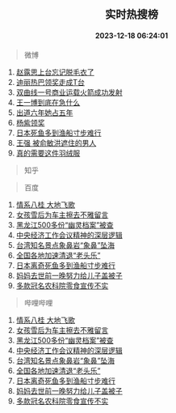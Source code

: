<div align="center"><h2>实时热搜榜</h2><h4>2023-12-18 06:24:01</h4></div>

> 微博  

1. [赵露思上台忘记脱毛衣了](https://s.weibo.com/weibo?q=%E8%B5%B5%E9%9C%B2%E6%80%9D%E4%B8%8A%E5%8F%B0%E5%BF%98%E8%AE%B0%E8%84%B1%E6%AF%9B%E8%A1%A3%E4%BA%86&t=31&band_rank=1&Refer=top)<br />
2. [迪丽热巴领奖走成T台](https://s.weibo.com/weibo?q=%E8%BF%AA%E4%B8%BD%E7%83%AD%E5%B7%B4%E9%A2%86%E5%A5%96%E8%B5%B0%E6%88%90T%E5%8F%B0&t=31&band_rank=2&Refer=top)<br />
3. [双曲线一号商业运载火箭成功发射](https://s.weibo.com/weibo?q=%23%E5%8F%8C%E6%9B%B2%E7%BA%BF%E4%B8%80%E5%8F%B7%E5%95%86%E4%B8%9A%E8%BF%90%E8%BD%BD%E7%81%AB%E7%AE%AD%E6%88%90%E5%8A%9F%E5%8F%91%E5%B0%84%23&t=31&band_rank=3&Refer=top)<br />
4. [王一博到底在急什么](https://s.weibo.com/weibo?q=%E7%8E%8B%E4%B8%80%E5%8D%9A%E5%88%B0%E5%BA%95%E5%9C%A8%E6%80%A5%E4%BB%80%E4%B9%88&t=31&band_rank=4&Refer=top)<br />
5. [出道六年她占五年](https://s.weibo.com/weibo?q=%E5%87%BA%E9%81%93%E5%85%AD%E5%B9%B4%E5%A5%B9%E5%8D%A0%E4%BA%94%E5%B9%B4&t=31&band_rank=5&Refer=top)<br />
6. [杨紫领奖](https://s.weibo.com/weibo?q=%E6%9D%A8%E7%B4%AB%E9%A2%86%E5%A5%96&t=31&band_rank=6&Refer=top)<br />
7. [日本死鱼多到渔船寸步难行](https://s.weibo.com/weibo?q=%23%E6%97%A5%E6%9C%AC%E6%AD%BB%E9%B1%BC%E5%A4%9A%E5%88%B0%E6%B8%94%E8%88%B9%E5%AF%B8%E6%AD%A5%E9%9A%BE%E8%A1%8C%23&t=31&band_rank=7&Refer=top)<br />
8. [王强 被俞敏洪遮住的男人](https://s.weibo.com/weibo?q=%E7%8E%8B%E5%BC%BA%20%E8%A2%AB%E4%BF%9E%E6%95%8F%E6%B4%AA%E9%81%AE%E4%BD%8F%E7%9A%84%E7%94%B7%E4%BA%BA&t=31&band_rank=8&Refer=top)<br />
9. [真的需要这件羽绒服](https://s.weibo.com/weibo?q=%23%E7%9C%9F%E7%9A%84%E9%9C%80%E8%A6%81%E8%BF%99%E4%BB%B6%E7%BE%BD%E7%BB%92%E6%9C%8D%23&t=31&band_rank=9&Refer=top)<br />

> 知乎  


> 百度  

1. [情系八桂 大地飞歌](https://www.baidu.com/s?wd=%E6%83%85%E7%B3%BB%E5%85%AB%E6%A1%82+%E5%A4%A7%E5%9C%B0%E9%A3%9E%E6%AD%8C&sa=fyb_news&rsv_dl=fyb_news)<br />
2. [女孩雪后为车主擦去不雅留言](https://www.baidu.com/s?wd=%E5%A5%B3%E5%AD%A9%E9%9B%AA%E5%90%8E%E4%B8%BA%E8%BD%A6%E4%B8%BB%E6%93%A6%E5%8E%BB%E4%B8%8D%E9%9B%85%E7%95%99%E8%A8%80&sa=fyb_news&rsv_dl=fyb_news)<br />
3. [黑龙江500多份“幽灵档案”被查](https://www.baidu.com/s?wd=%E9%BB%91%E9%BE%99%E6%B1%9F500%E5%A4%9A%E4%BB%BD%E2%80%9C%E5%B9%BD%E7%81%B5%E6%A1%A3%E6%A1%88%E2%80%9D%E8%A2%AB%E6%9F%A5&sa=fyb_news&rsv_dl=fyb_news)<br />
4. [中央经济工作会议精神的深层逻辑](https://www.baidu.com/s?wd=%E4%B8%AD%E5%A4%AE%E7%BB%8F%E6%B5%8E%E5%B7%A5%E4%BD%9C%E4%BC%9A%E8%AE%AE%E7%B2%BE%E7%A5%9E%E7%9A%84%E6%B7%B1%E5%B1%82%E9%80%BB%E8%BE%91&sa=fyb_news&rsv_dl=fyb_news)<br />
5. [台湾知名景点象鼻岩“象鼻”坠海](https://www.baidu.com/s?wd=%E5%8F%B0%E6%B9%BE%E7%9F%A5%E5%90%8D%E6%99%AF%E7%82%B9%E8%B1%A1%E9%BC%BB%E5%B2%A9%E2%80%9C%E8%B1%A1%E9%BC%BB%E2%80%9D%E5%9D%A0%E6%B5%B7&sa=fyb_news&rsv_dl=fyb_news)<br />
6. [全国各地加速清退“老头乐”](https://www.baidu.com/s?wd=%E5%85%A8%E5%9B%BD%E5%90%84%E5%9C%B0%E5%8A%A0%E9%80%9F%E6%B8%85%E9%80%80%E2%80%9C%E8%80%81%E5%A4%B4%E4%B9%90%E2%80%9D&sa=fyb_news&rsv_dl=fyb_news)<br />
7. [日本离奇死鱼多到渔船寸步难行](https://www.baidu.com/s?wd=%E6%97%A5%E6%9C%AC%E7%A6%BB%E5%A5%87%E6%AD%BB%E9%B1%BC%E5%A4%9A%E5%88%B0%E6%B8%94%E8%88%B9%E5%AF%B8%E6%AD%A5%E9%9A%BE%E8%A1%8C&sa=fyb_news&rsv_dl=fyb_news)<br />
8. [妈妈去世前一晚努力给儿子盖被子](https://www.baidu.com/s?wd=%E5%A6%88%E5%A6%88%E5%8E%BB%E4%B8%96%E5%89%8D%E4%B8%80%E6%99%9A%E5%8A%AA%E5%8A%9B%E7%BB%99%E5%84%BF%E5%AD%90%E7%9B%96%E8%A2%AB%E5%AD%90&sa=fyb_news&rsv_dl=fyb_news)<br />
9. [多款冠名农科院零食宣传不实](https://www.baidu.com/s?wd=%E5%A4%9A%E6%AC%BE%E5%86%A0%E5%90%8D%E5%86%9C%E7%A7%91%E9%99%A2%E9%9B%B6%E9%A3%9F%E5%AE%A3%E4%BC%A0%E4%B8%8D%E5%AE%9E&sa=fyb_news&rsv_dl=fyb_news)<br />

> 哔哩哔哩  

1. [情系八桂 大地飞歌](https://www.baidu.com/s?wd=%E6%83%85%E7%B3%BB%E5%85%AB%E6%A1%82+%E5%A4%A7%E5%9C%B0%E9%A3%9E%E6%AD%8C&sa=fyb_news&rsv_dl=fyb_news)<br />
2. [女孩雪后为车主擦去不雅留言](https://www.baidu.com/s?wd=%E5%A5%B3%E5%AD%A9%E9%9B%AA%E5%90%8E%E4%B8%BA%E8%BD%A6%E4%B8%BB%E6%93%A6%E5%8E%BB%E4%B8%8D%E9%9B%85%E7%95%99%E8%A8%80&sa=fyb_news&rsv_dl=fyb_news)<br />
3. [黑龙江500多份“幽灵档案”被查](https://www.baidu.com/s?wd=%E9%BB%91%E9%BE%99%E6%B1%9F500%E5%A4%9A%E4%BB%BD%E2%80%9C%E5%B9%BD%E7%81%B5%E6%A1%A3%E6%A1%88%E2%80%9D%E8%A2%AB%E6%9F%A5&sa=fyb_news&rsv_dl=fyb_news)<br />
4. [中央经济工作会议精神的深层逻辑](https://www.baidu.com/s?wd=%E4%B8%AD%E5%A4%AE%E7%BB%8F%E6%B5%8E%E5%B7%A5%E4%BD%9C%E4%BC%9A%E8%AE%AE%E7%B2%BE%E7%A5%9E%E7%9A%84%E6%B7%B1%E5%B1%82%E9%80%BB%E8%BE%91&sa=fyb_news&rsv_dl=fyb_news)<br />
5. [台湾知名景点象鼻岩“象鼻”坠海](https://www.baidu.com/s?wd=%E5%8F%B0%E6%B9%BE%E7%9F%A5%E5%90%8D%E6%99%AF%E7%82%B9%E8%B1%A1%E9%BC%BB%E5%B2%A9%E2%80%9C%E8%B1%A1%E9%BC%BB%E2%80%9D%E5%9D%A0%E6%B5%B7&sa=fyb_news&rsv_dl=fyb_news)<br />
6. [全国各地加速清退“老头乐”](https://www.baidu.com/s?wd=%E5%85%A8%E5%9B%BD%E5%90%84%E5%9C%B0%E5%8A%A0%E9%80%9F%E6%B8%85%E9%80%80%E2%80%9C%E8%80%81%E5%A4%B4%E4%B9%90%E2%80%9D&sa=fyb_news&rsv_dl=fyb_news)<br />
7. [日本离奇死鱼多到渔船寸步难行](https://www.baidu.com/s?wd=%E6%97%A5%E6%9C%AC%E7%A6%BB%E5%A5%87%E6%AD%BB%E9%B1%BC%E5%A4%9A%E5%88%B0%E6%B8%94%E8%88%B9%E5%AF%B8%E6%AD%A5%E9%9A%BE%E8%A1%8C&sa=fyb_news&rsv_dl=fyb_news)<br />
8. [妈妈去世前一晚努力给儿子盖被子](https://www.baidu.com/s?wd=%E5%A6%88%E5%A6%88%E5%8E%BB%E4%B8%96%E5%89%8D%E4%B8%80%E6%99%9A%E5%8A%AA%E5%8A%9B%E7%BB%99%E5%84%BF%E5%AD%90%E7%9B%96%E8%A2%AB%E5%AD%90&sa=fyb_news&rsv_dl=fyb_news)<br />
9. [多款冠名农科院零食宣传不实](https://www.baidu.com/s?wd=%E5%A4%9A%E6%AC%BE%E5%86%A0%E5%90%8D%E5%86%9C%E7%A7%91%E9%99%A2%E9%9B%B6%E9%A3%9F%E5%AE%A3%E4%BC%A0%E4%B8%8D%E5%AE%9E&sa=fyb_news&rsv_dl=fyb_news)<br />
